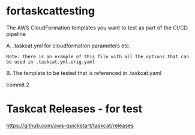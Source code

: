 # fortaskcattesting
The AWS CloudFormation templates you want to test as part of the CI/CD pipeline

A. .taskcat.yml for cloudformation parameters etc.

    Note: there is an example of this file with all the options that can be used in .taskcat.yml.orig.yaml


B. The template to be tested that is referenced in .taskcat.yaml

commit 2
# Taskcat Releases - for test
https://github.com/aws-quickstart/taskcat/releases
